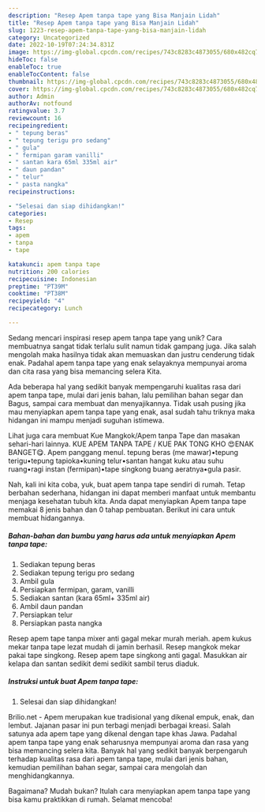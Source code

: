```yaml
---
description: "Resep Apem tanpa tape yang Bisa Manjain Lidah"
title: "Resep Apem tanpa tape yang Bisa Manjain Lidah"
slug: 1223-resep-apem-tanpa-tape-yang-bisa-manjain-lidah
category: Uncategorized
date: 2022-10-19T07:24:34.831Z
image: https://img-global.cpcdn.com/recipes/743c8283c4873055/680x482cq70/apem-tanpa-tape-foto-resep-utama.jpg
hideToc: false
enableToc: true
enableTocContent: false
thumbnail: https://img-global.cpcdn.com/recipes/743c8283c4873055/680x482cq70/apem-tanpa-tape-foto-resep-utama.jpg
cover: https://img-global.cpcdn.com/recipes/743c8283c4873055/680x482cq70/apem-tanpa-tape-foto-resep-utama.jpg
author: Admin
authorAv: notfound
ratingvalue: 3.7
reviewcount: 16
recipeingredient:
- " tepung beras"
- " tepung terigu pro sedang"
- " gula"
- " fermipan garam vanilli"
- " santan kara 65ml 335ml air"
- " daun pandan"
- " telur"
- " pasta nangka"
recipeinstructions:

- "Selesai dan siap dihidangkan!"
categories:
- Resep
tags:
- apem
- tanpa
- tape

katakunci: apem tanpa tape 
nutrition: 200 calories
recipecuisine: Indonesian
preptime: "PT39M"
cooktime: "PT38M"
recipeyield: "4"
recipecategory: Lunch

---
```





Sedang mencari inspirasi resep apem tanpa tape yang unik? Cara membuatnya sangat tidak terlalu sulit namun tidak gampang juga. Jika salah mengolah maka hasilnya tidak akan memuaskan dan justru cenderung tidak enak. Padahal apem tanpa tape yang enak selayaknya mempunyai aroma dan cita rasa yang bisa memancing selera Kita.





Ada beberapa hal yang sedikit banyak mempengaruhi kualitas rasa dari apem tanpa tape, mulai dari jenis bahan, lalu pemilihan bahan segar dan Bagus, sampai cara membuat dan menyajikannya. Tidak usah pusing jika mau menyiapkan apem tanpa tape yang enak,      asal sudah tahu triknya maka hidangan ini mampu menjadi suguhan istimewa.














Lihat juga cara membuat Kue Mangkok/Apem tanpa Tape dan masakan sehari-hari lainnya. KUE APEM TANPA TAPE / KUE PAK TONG KHO 😍ENAK BANGET😋. Apem panggang menul. tepung beras (me mawar)•tepung terigu•tepung tapioka•kuning telur•santan hangat kuku atau suhu ruang•ragi instan (fermipan)•tape singkong buang aeratnya•gula pasir.






Nah, kali ini kita coba, yuk, buat apem tanpa tape sendiri di rumah. Tetap berbahan sederhana, hidangan ini dapat memberi manfaat untuk membantu menjaga kesehatan tubuh kita. Anda dapat menyiapkan Apem tanpa tape memakai 8 jenis bahan dan 0 tahap pembuatan. Berikut ini cara untuk membuat hidangannya.

<!--inarticleads1-->

##### Bahan-bahan dan bumbu yang harus ada untuk menyiapkan Apem tanpa tape:

1. Sediakan  tepung beras
1. Sediakan  tepung terigu pro sedang
1. Ambil  gula
1. Persiapkan  fermipan, garam, vanilli
1. Sediakan  santan (kara 65ml+ 335ml air)
1. Ambil  daun pandan
1. Persiapkan  telur
1. Persiapkan  pasta nangka


Resep apem tape tanpa mixer anti gagal mekar murah meriah. apem kukus mekar tanpa tape lezat mudah di jamin berhasil. Resep mangkok mekar pakai tape singkong. Resep apem tape singkong anti gagal. Masukkan air kelapa dan santan sedikit demi sedikit sambil terus diaduk. 

<!--inarticleads2-->

##### Instruksi untuk buat Apem tanpa tape:


1. Selesai dan siap dihidangkan!

Brilio.net - Apem merupakan kue tradisional yang dikenal empuk, enak, dan lembut. Jajanan pasar ini pun terbagi menjadi berbagai kreasi. Salah satunya ada apem tape yang dikenal dengan tape khas Jawa. Padahal apem tanpa tape yang enak seharusnya mempunyai aroma dan rasa yang bisa memancing selera kita. Banyak hal yang sedikit banyak berpengaruh terhadap kualitas rasa dari apem tanpa tape, mulai dari jenis bahan, kemudian pemilihan bahan segar, sampai cara mengolah dan menghidangkannya. 

Bagaimana? Mudah bukan? Itulah cara menyiapkan apem tanpa tape yang bisa kamu praktikkan di rumah. Selamat mencoba!
